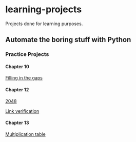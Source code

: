 # learning-projects
Projects done for learning purposes.

## Automate the boring stuff with Python
### Practice Projects

#### Chapter 10

[Filling in the gaps](https://github.com/DeT0m/learning-projects/tree/master/fillOutTheGaps)

#### Chapter 12

[2048](https://github.com/DeT0m/learning-projects/tree/master/play2048)

[Link verification](https://github.com/DeT0m/learning-projects/tree/master/linkVerification)

#### Chapter 13

[Multiplication table](https://github.com/DeT0m/learning-projects/tree/master/multiplicationTable)